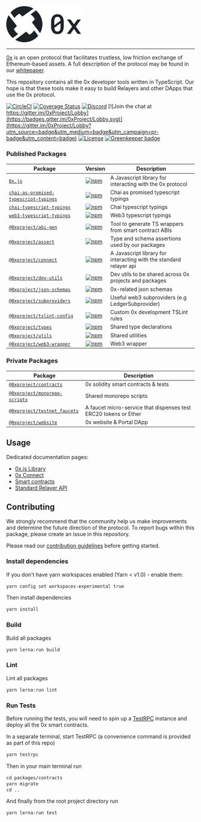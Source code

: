 <img src="https://github.com/0xProject/branding/blob/master/0x_Black_CMYK.png" width="200px" >

---

[0x][website-url] is an open protocol that facilitates trustless, low friction exchange of Ethereum-based assets. A full description of the protocol may be found in our [whitepaper][whitepaper-url].

This repository contains all the 0x developer tools written in TypeScript. Our hope is that these tools make it easy to build Relayers and other DApps that use the 0x protocol.

[website-url]: https://0xproject.com/
[whitepaper-url]: https://0xproject.com/pdfs/0x_white_paper.pdf

[![CircleCI](https://circleci.com/gh/0xProject/0x.js.svg?style=svg&circle-token=61bf7cd8c9b4e11b132089dfcffdd1be277d1e0c)](https://circleci.com/gh/0xProject/0x.js)
[![Coverage Status](https://coveralls.io/repos/github/0xProject/0x.js/badge.svg?branch=master&t=fp0cXD)](https://coveralls.io/github/0xProject/0x.js?branch=master)
[![Discord](https://img.shields.io/badge/chat-rocket.chat-yellow.svg?style=flat)](https://chat.0xproject.com)
[![Join the chat at https://gitter.im/0xProject/Lobby](https://badges.gitter.im/0xProject/Lobby.svg)](https://gitter.im/0xProject/Lobby?utm_source=badge&utm_medium=badge&utm_campaign=pr-badge&utm_content=badge)
[![License](https://img.shields.io/badge/License-Apache%202.0-blue.svg)](https://opensource.org/licenses/Apache-2.0)
[![Greenkeeper badge](https://badges.greenkeeper.io/0xProject/0x.js.svg?token=7c22e5c72acf39d3ead8d29c5d9bb38f9096df3e643024dcedd53ab732847be1&ts=1496426342666)](https://greenkeeper.io/)

### Published Packages

| Package                                                                                | Version                                                                                                                                           | Description                                                        |
| -------------------------------------------------------------------------------------- | ------------------------------------------------------------------------------------------------------------------------------------------------- | ------------------------------------------------------------------ |
| [`0x.js`](/packages/0x.js)                                                             | [![npm](https://img.shields.io/npm/v/0x.js.svg)](https://www.npmjs.com/package/0x.js)                                                             | A Javascript library for interacting with the 0x protocol          |
| [`chai-as-promised-typescript-typings`](/packages/chai-as-promised-typescript-typings) | [![npm](https://img.shields.io/npm/v/chai-as-promised-typescript-typings.svg)](https://www.npmjs.com/package/chai-as-promised-typescript-typings) | Chai as promised typescript typings                                |
| [`chai-typescript-typings`](/packages/chai-typescript-typings)                         | [![npm](https://img.shields.io/npm/v/chai-typescript-typings.svg)](https://www.npmjs.com/package/chai-typescript-typings)                         | Chai typescript typings                                            |
| [`web3-typescript-typings`](/packages/web3-typescript-typings)                         | [![npm](https://img.shields.io/npm/v/web3-typescript-typings.svg)](https://www.npmjs.com/package/web3-typescript-typings)                         | Web3 typescript typings                                            |
| [`@0xproject/abi-gen`](/packages/abi-gen)                                              | [![npm](https://img.shields.io/npm/v/@0xproject/abi-gen.svg)](https://www.npmjs.com/package/@0xproject/abi-gen)                                   | Tool to generate TS wrappers from smart contract ABIs              |
| [`@0xproject/assert`](/packages/assert)                                                | [![npm](https://img.shields.io/npm/v/@0xproject/assert.svg)](https://www.npmjs.com/package/@0xproject/assert)                                     | Type and schema assertions used by our packages                    |
| [`@0xproject/connect`](/packages/connect)                                              | [![npm](https://img.shields.io/npm/v/@0xproject/connect.svg)](https://www.npmjs.com/package/@0xproject/connect)                                   | A Javascript library for interacting with the standard relayer api |
| [`@0xproject/dev-utils`](/packages/dev-utils)                                          | [![npm](https://img.shields.io/npm/v/@0xproject/dev-utils.svg)](https://www.npmjs.com/package/@0xproject/dev-utils)                               | Dev utils to be shared across 0x projects and packages             |
| [`@0xproject/json-schemas`](/packages/json-schemas)                                    | [![npm](https://img.shields.io/npm/v/@0xproject/json-schemas.svg)](https://www.npmjs.com/package/@0xproject/json-schemas)                         | 0x-related json schemas                                            |
| [`@0xproject/subproviders`](/packages/subproviders)                                    | [![npm](https://img.shields.io/npm/v/@0xproject/subproviders.svg)](https://www.npmjs.com/package/@0xproject/subproviders)                         | Useful web3 subproviders (e.g LedgerSubprovider)                   |
| [`@0xproject/tslint-config`](/packages/tslint-config)                                  | [![npm](https://img.shields.io/npm/v/@0xproject/tslint-config.svg)](https://www.npmjs.com/package/@0xproject/tslint-config)                       | Custom 0x development TSLint rules                                 |
| [`@0xproject/types`](/packages/types)                                                  | [![npm](https://img.shields.io/npm/v/@0xproject/types.svg)](https://www.npmjs.com/package/@0xproject/types)                                       | Shared type declarations                                           |
| [`@0xproject/utils`](/packages/utils)                                                  | [![npm](https://img.shields.io/npm/v/@0xproject/utils.svg)](https://www.npmjs.com/package/@0xproject/utils)                                       | Shared utilities                                                   |
| [`@0xproject/web3-wrapper`](/packages/web3-wrapper)                                    | [![npm](https://img.shields.io/npm/v/@0xproject/web3-wrapper.svg)](https://www.npmjs.com/package/@0xproject/web3-wrapper)                         | Web3 wrapper                                                       |

### Private Packages

| Package                                                     | Description                                                      |
| ----------------------------------------------------------- | ---------------------------------------------------------------- |
| [`@0xproject/contracts`](/packages/contracts)               | 0x solidity smart contracts & tests                              |
| [`@0xproject/monorepo-scripts`](/packages/monorepo-scripts) | Shared monorepo scripts                                          |
| [`@0xproject/testnet_faucets`](/packages/testnet-faucets)   | A faucet micro-service that dispenses test ERC20 tokens or Ether |
| [`@0xproject/website`](/packages/website)                   | 0x website & Portal DApp                                         |

## Usage

Dedicated documentation pages:

* [0x.js Library](https://0xproject.com/docs/0xjs)
* [0x Connect](https://0xproject.com/docs/connect)
* [Smart contracts](https://0xproject.com/docs/contracts)
* [Standard Relayer API](https://github.com/0xProject/standard-relayer-api/blob/master/README.md)

## Contributing

We strongly recommend that the community help us make improvements and determine the future direction of the protocol. To report bugs within this package, please create an issue in this repository.

Please read our [contribution guidelines](./CONTRIBUTING.md) before getting started.

### Install dependencies

If you don't have yarn workspaces enabled (Yarn < v1.0) - enable them:

```bash
yarn config set workspaces-experimental true
```

Then install dependencies

```bash
yarn install
```

### Build

Build all packages

```bash
yarn lerna:run build
```

### Lint

Lint all packages

```bash
yarn lerna:run lint
```

### Run Tests

Before running the tests, you will need to spin up a [TestRPC](https://www.npmjs.com/package/ethereumjs-testrpc) instance and deploy all the 0x smart contracts.

In a separate terminal, start TestRPC (a convenience command is provided as part of this repo)

```bash
yarn testrpc
```

Then in your main terminal run

```
cd packages/contracts
yarn migrate
cd ..
```

And finally from the root project directory run

```bash
yarn lerna:run test
```
